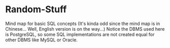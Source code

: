 # Random-Stuff
Mind map for basic SQL concepts (It's kinda odd since the mind map is in Chinese... Well, English version is on the way...)
Notice the DBMS used here is PostgreSQL, so some SQL implementations are not created equal for other DBMS like MySQL or Oracle.

